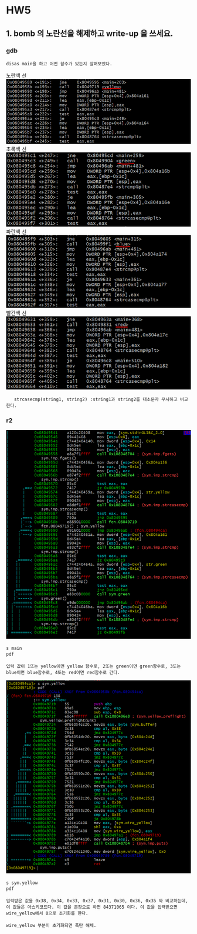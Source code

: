 # HW5

## 1. bomb 의 노란선을 해제하고 write-up 을 쓰세요.


###  gdb
   
    disas main을 하고 어떤 함수가 있는지 살펴보았다. 

   노란색 선 
   ![image-yellow](yel.png)
   초록색 선
   ![image-green](gre.png)
   파란색 선
   ![image-blue](blue.png)
   빨간색 선
   ![image-red](red.png)


       strcasecmp(string1, string2) :string1과 string2를 대소문자 무시하고 비교한다. 

###  r2

![image-main](s_main.png)

    s main
    pdf

    입력 값이 1또는 yellow이면 yellow 함수로, 2또는 green이면 green함수로, 3또는 blue이면 blue함수로, 4또는 red이면 red함수로 간다. 

![image-s_symyellow](s_symyellow.png)

    s sym.yellow
    pdf 
    
    입력받은 값을 0x38, 0x34, 0x33, 0x37, 0x31, 0x30, 0x36, 0x35 와 비교하는데, 이 값들은 아스키코드다. 이 값을 문장으로 하면 84371065 이다. 이 값을 입력받으면 wire_yellow에서 0으로 초기화를 한다. 

    wire_yellow 부분이 초기화되면 폭탄 해체. 
